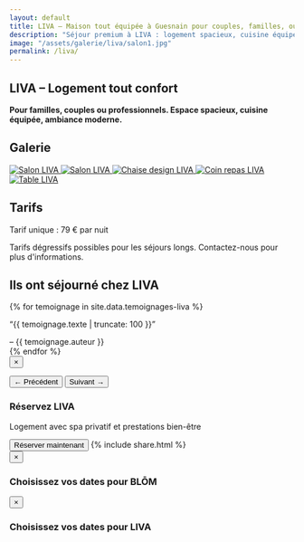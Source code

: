 ```yaml
---
layout: default
title: LIVA – Maison tout équipée à Guesnain pour couples, familles, ou dans le cadre d'une activité pro
description: "Séjour premium à LIVA : logement spacieux, cuisine équipée, parking privé et securisée."
image: "/assets/galerie/liva/salon1.jpg"
permalink: /liva/
---
```


<div class="bg-gray-100 min-h-screen px-6 py-8 text-center flex flex-col">

  <!-- SECTION ACCUEIL -->
  <section id="accueil" class="mb-12 max-w-3xl mx-auto">
    <h1 class="text-5xl font-extrabold mb-6 text-gray-900">LIVA – Logement tout confort</h1>
    <p class="text-xl text-gray-800 max-w-xl mx-auto">
      <strong>Pour familles, couples ou professionnels. Espace spacieux, cuisine équipée, ambiance moderne.</strong>
    </p>
  </section>

  <!-- SECTION GALERIE -->
  <section id="galerie" class="mb-12 max-w-5xl mx-auto">
    <h2 class="text-3xl font-semibold mb-8 text-gray-900">Galerie</h2>
    <div class="flex flex-wrap justify-center gap-6">
      <!-- Images -->
      <a href="{{ site.baseurl }}/assets/images/salon1.jpg" data-lightbox="liva" data-title="Salon LIVA" class="block rounded-lg shadow-lg overflow-hidden w-64 hover:scale-105 transition-transform">
        <img src="{{ site.baseurl }}/assets/images/salon1.jpg" alt="Salon LIVA" class="w-full h-40 object-cover" />
      </a>
      <a href="{{ site.baseurl }}/assets/images/Liva.jpg" data-lightbox="liva" data-title="Salon LIVA" class="block rounded-lg shadow-lg overflow-hidden w-64 hover:scale-105 transition-transform">
        <img src="{{ site.baseurl }}/assets/images/Liva.jpg" alt="Salon LIVA" class="w-full h-40 object-cover" />
      </a>
      <a href="{{ site.baseurl }}/assets/images/chaise.jpg" data-lightbox="liva" data-title="Chaise design LIVA" class="block rounded-lg shadow-lg overflow-hidden w-64 hover:scale-105 transition-transform">
        <img src="{{ site.baseurl }}/assets/images/chaise.jpg" alt="Chaise design LIVA" class="w-full h-40 object-cover" />
      </a>
      <a href="{{ site.baseurl }}/assets/images/espacerepas.jpg" data-lightbox="liva" data-title="Coin repas LIVA" class="block rounded-lg shadow-lg overflow-hidden w-64 hover:scale-105 transition-transform">
        <img src="{{ site.baseurl }}/assets/images/espacerepas.jpg" alt="Coin repas LIVA" class="w-full h-40 object-cover" />
      </a>
      <a href="{{ site.baseurl }}/assets/images/the.jpg" data-lightbox="liva" data-title="Table LIVA" class="block rounded-lg shadow-lg overflow-hidden w-64 hover:scale-105 transition-transform">
        <img src="{{ site.baseurl }}/assets/images/the.jpg" alt="Table LIVA" class="w-full h-40 object-cover" />
      </a>
    </div>
  </section>

  <!-- SECTION TARIFS -->
  <section id="tarifs" class="mb-12 max-w-3xl mx-auto text-left px-4">
    <h2 class="text-3xl font-semibold mb-6 text-gray-900">Tarifs</h2>
    <p class="text-xl">
      Tarif unique : <span class="font-bold text-blue-600">79 € par nuit</span>
    </p>
    <p class="mt-3 italic text-sm text-gray-600">
      Tarifs dégressifs possibles pour les séjours longs. Contactez-nous pour plus d'informations.
    </p>
  </section>

  <!-- Bloc témoignages -->
  <div class="mt-20">
    <h2 class="text-2xl font-bold text-center mb-6">Ils ont séjourné chez LIVA</h2>
    <div class="relative max-w-3xl mx-auto overflow-hidden">
      <div id="carousel" class="flex transition-transform duration-700">
        {% for temoignage in site.data.temoignages-liva %}
          <div class="min-w-full px-4 cursor-pointer" onclick="openModal({{ forloop.index0 }})">
            <p class="italic text-lg truncate">“{{ temoignage.texte | truncate: 100 }}”</p>
            <span class="block mt-2 text-sm text-gray-400">– {{ temoignage.auteur }}</span>
          </div>
        {% endfor %}
      </div>
    </div>
  </div>

  <!-- Modal témoignage -->
  <div id="testimonialModal" class="fixed inset-0 bg-black bg-opacity-80 hidden items-center justify-center z-50 px-4">
    <div class="bg-white text-black max-w-xl p-6 rounded-xl relative">
      <button onclick="closeModal()" class="absolute top-2 right-4 text-2xl font-bold text-gray-600">&times;</button>
      <p id="modalText" class="text-lg leading-relaxed mb-4"></p>
      <div class="flex justify-between mt-4">
        <button onclick="prevTestimonial()" class="text-sm font-semibold text-blue-600 hover:underline">&larr; Précédent</button>
        <button onclick="nextTestimonial()" class="text-sm font-semibold text-blue-600 hover:underline">Suivant &rarr;</button>
      </div>
    </div>
  </div>

<!-- Appel à l'action : Réserver BLŌM -->
<div class="mt-16 bg-white text-black py-6 px-4 text-center rounded-xl shadow-xl max-w-4xl mx-auto animate-fadeIn delay-600">
  <h3 class="text-2xl font-bold mb-2">Réservez LIVA</h3>
  <p class="mb-4">Logement avec spa privatif et prestations bien-être</p>

  <div class="flex flex-col sm:flex-row sm:justify-center gap-4 mt-4">
    <button onclick="openCalendar('LIVA')" 
            class="inline-block bg-black text-white px-6 py-3 rounded-full font-semibold shadow hover:bg-gray-800 transition text-center">
      Réserver maintenant
    </button>
    {% include share.html %}
  </div>
</div>

<!-- Modal calendrier BLOM -->
<div id="calendarModalBlom" class="fixed inset-0 bg-black bg-opacity-80 hidden items-center justify-center z-50 px-4" onclick="closeCalendar('BLOM', event)">
  <div class="bg-white rounded-xl shadow-xl relative w-full max-w-5xl mx-auto p-6" onclick="event.stopPropagation()">
    <button onclick="closeCalendar('BLOM')" class="absolute top-2 right-4 text-3xl font-bold text-gray-600 hover:text-black">&times;</button>
    <h3 class="text-2xl font-bold text-center mt-2 mb-6">Choisissez vos dates pour BLŌM</h3>
    <div id="calendar-container-blom" class="w-full h-[500px] md:h-[600px]"></div>
  </div>
</div>

<!-- Modal calendrier LIVA -->
<div id="calendarModalLiva" class="fixed inset-0 bg-black bg-opacity-80 hidden items-center justify-center z-50 px-4" onclick="closeCalendar('LIVA', event)">
  <div class="bg-white rounded-xl shadow-xl relative w-full max-w-5xl mx-auto p-6" onclick="event.stopPropagation()">
    <button onclick="closeCalendar('LIVA')" class="absolute top-2 right-4 text-3xl font-bold text-gray-600 hover:text-black">&times;</button>
    <h3 class="text-2xl font-bold text-center mt-2 mb-6">Choisissez vos dates pour LIVA</h3>
    <div id="calendar-container-liva" class="w-full h-[500px] md:h-[600px]"></div>
  </div>
</div>

<!-- FullCalendar -->
<link href="https://cdn.jsdelivr.net/npm/fullcalendar@6.1.8/index.global.min.css" rel="stylesheet" />
<script src="https://cdn.jsdelivr.net/npm/fullcalendar@6.1.8/index.global.min.js"></script>

<script>
let calendars = {}; // stocke les instances pour BLOM et LIVA

function openCalendar(logement) {
  const modalId = logement === "BLOM" ? "calendarModalBlom" : "calendarModalLiva";
  document.getElementById(modalId).classList.remove("hidden");
  document.getElementById(modalId).classList.add("flex");

  if (!calendars[logement]) {
    initCalendar(logement);
  }
}

function closeCalendar(logement, event) {
  const modalId = logement === "BLOM" ? "calendarModalBlom" : "calendarModalLiva";
  const modal = document.getElementById(modalId);
  if (!event || event.target === modal) {
    modal.classList.add("hidden");
    modal.classList.remove("flex");
  }
}

async function initCalendar(logement) {
  try {
    const res = await fetch(`https://calendar-proxy-production-231c.up.railway.app/api/reservations/${logement}`);
    const events = await res.json();

    const containerId = logement === "BLOM" ? "calendar-container-blom" : "calendar-container-liva";
    const calendarEl = document.getElementById(containerId);

    const calendar = new FullCalendar.Calendar(calendarEl, {
      initialView: "dayGridMonth",
      height: "auto",
      locale: "fr",
      headerToolbar: { left: "prev,next today", center: "title", right: "dayGridMonth,timeGridWeek,timeGridDay" },
      events: events.map(ev => ({
        title: ev.summary,
        start: ev.start,
        end: ev.end,
        display: "block"
      })),
      eventColor: "#e63946",
      selectable: false,
      navLinks: true
    });

    calendar.render();
    calendars[logement] = calendar; // stocke pour éviter reinit
  } catch (err) {
    alert("Impossible de charger le calendrier. Vérifiez la connexion au serveur.");
    console.error(err);
  }
}
</script>
